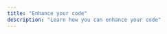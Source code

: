 ```yaml
---
title: "Enhance your code"
description: "Learn how you can enhance your code"
---
```


<div className="grid--2-col">

<Card
    title="Project variables"
    body="Learn how to use project variables to provide data to models for compilation."
    link="/docs/build/project-variables"
    icon="dbt-bit"/>

<Card
    title="Environment variables"
    body="Learn how you can use environment variables to customize the behavior of a dbt project."
    link="/docs/build/environment-variables"
    icon="dbt-bit"/>

</div>
<br />
<div className="grid--2-col">

<Card
    title="Packages"
    body="Learn how you can leverage code reuse through packages (libraries)."
    link="/docs/build/packages"
    icon="dbt-bit"/>

<Card
    title="Hooks and operations"
    body="Learn how to use hooks to trigger actions and operations to invoke macros."
    link="/docs/build/hooks-operations"
    icon="dbt-bit"/>

</div>
